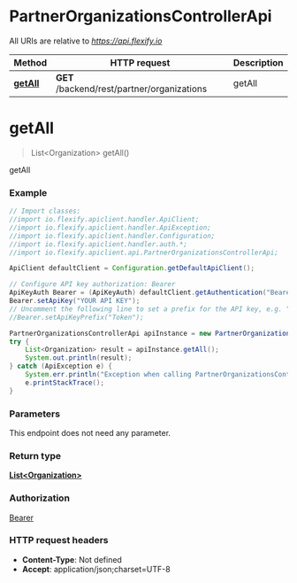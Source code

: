 # PartnerOrganizationsControllerApi

All URIs are relative to *https://api.flexify.io*

Method | HTTP request | Description
------------- | ------------- | -------------
[**getAll**](PartnerOrganizationsControllerApi.md#getAll) | **GET** /backend/rest/partner/organizations | getAll


<a name="getAll"></a>
# **getAll**
> List&lt;Organization&gt; getAll()

getAll

### Example
```java
// Import classes:
//import io.flexify.apiclient.handler.ApiClient;
//import io.flexify.apiclient.handler.ApiException;
//import io.flexify.apiclient.handler.Configuration;
//import io.flexify.apiclient.handler.auth.*;
//import io.flexify.apiclient.api.PartnerOrganizationsControllerApi;

ApiClient defaultClient = Configuration.getDefaultApiClient();

// Configure API key authorization: Bearer
ApiKeyAuth Bearer = (ApiKeyAuth) defaultClient.getAuthentication("Bearer");
Bearer.setApiKey("YOUR API KEY");
// Uncomment the following line to set a prefix for the API key, e.g. "Token" (defaults to null)
//Bearer.setApiKeyPrefix("Token");

PartnerOrganizationsControllerApi apiInstance = new PartnerOrganizationsControllerApi();
try {
    List<Organization> result = apiInstance.getAll();
    System.out.println(result);
} catch (ApiException e) {
    System.err.println("Exception when calling PartnerOrganizationsControllerApi#getAll");
    e.printStackTrace();
}
```

### Parameters
This endpoint does not need any parameter.

### Return type

[**List&lt;Organization&gt;**](Organization.md)

### Authorization

[Bearer](../README.md#Bearer)

### HTTP request headers

 - **Content-Type**: Not defined
 - **Accept**: application/json;charset=UTF-8

